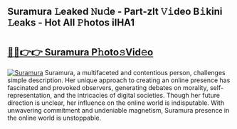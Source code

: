 ## Suramura 𝙻eaked 𝙽u𝚍e - Part-zlt 𝚅𝚒deo B𝚒kini 𝙻eaks - Hot All 𝙿hotos iIHA1

# <h2><a href="http://ld3z5a.urlbe.top/?page=Suramura">🔗🔗👉👉 Suramura P𝚑oto𝚜Vid𝚎o</a></h2>

[![Suramura](https://i.imgur.com/eBuTRDB.gif)](http://ld3z5a.urlbe.top/?page=Suramura)
Suramura, a multifaceted and contentious person, challenges simple description. Her unique approach to creating an online presence has fascinated and provoked observers, generating debates on morality, self-representation, and the intricacies of digital societies. Though her future direction is unclear, her influence on the online world is indisputable. With unwavering commitment and undeniable magnetism, Suramura presence in the online world is unstoppable.
